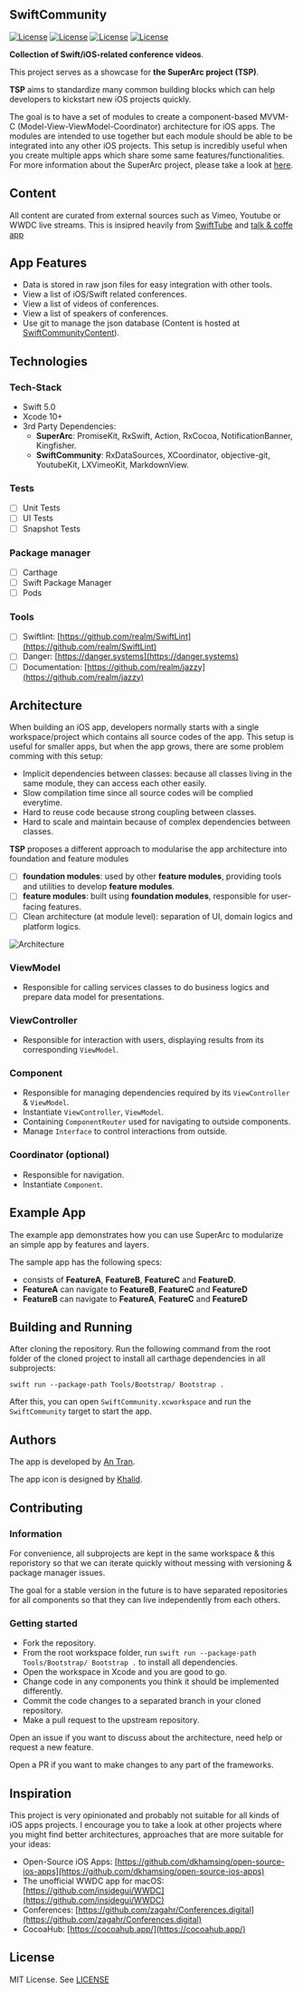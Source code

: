 ## SwiftCommunity

[![License](https://img.shields.io/badge/License-MIT-green.svg)](https://opensource.org/licenses/MIT)
[![License](https://img.shields.io/badge/Swift-5.0-blue.svg)](https://opensource.org/licenses/MIT)
[![License](https://img.shields.io/badge/Xcode-10-blue.svg)](https://opensource.org/licenses/MIT)
[![License](https://img.shields.io/badge/platforms-iOSv|%20tvOS%20|%20macOS%20|%20watchOS%20-blue.svg)](https://opensource.org/licenses/MIT)

**Collection of Swift/iOS-related conference videos**.

This project serves as a showcase for **the SuperArc project (TSP)**. 

**TSP** aims to standardize many common building blocks which can help developers to kickstart new iOS projects quickly.

The goal is to have a set of modules to create a component-based MVVM-C (Model-View-ViewModel-Coordinator) architecture for iOS apps. The modules are intended to use together but each module should be able to be integrated into any other iOS projects. This setup is incredibly useful when you create multiple apps which share some same features/functionalities. For more information about the SuperArc project, please take a look at [here](https://github.com/superarcswift/SwiftCommunity).

## Content

All content are curated from external sources such as Vimeo, Youtube or WWDC live streams. This is insipred heavily from [SwiftTube](http://www.swifttube.co/) and [talk & coffe app](https://apps.apple.com/app/talks-coffee/id1466240063)

## App Features

- Data is stored in raw json files for easy integration with other tools.
- View a list of iOS/Swift related conferences.
- View a list of videos of conferences.
- View a list of speakers of conferences.
- Use git to manage the json database (Content is hosted at [SwiftCommunityContent](https://github.com/superarcswift/SwiftCommunityContent)).

## Technologies

### Tech-Stack

- Swift 5.0
- Xcode 10+
- 3rd Party Dependencies:
	- **SuperArc**: PromiseKit, RxSwift, Action, RxCocoa, NotificationBanner, Kingfisher.
	- **SwiftCommunity**: RxDataSources, XCoordinator, objective-git, YoutubeKit, LXVimeoKit, MarkdownView.


### Tests

- [ ] Unit Tests
- [ ] UI Tests
- [ ] Snapshot Tests

### Package manager

- [ ] Carthage
- [ ] Swift Package Manager
- [ ] Pods

### Tools

- [ ] Swiftlint: [https://github.com/realm/SwiftLint](https://github.com/realm/SwiftLint)
- [ ] Danger: [https://danger.systems](https://danger.systems)
- [ ] Documentation: [https://github.com/realm/jazzy](https://github.com/realm/jazzy)
	
## Architecture

When building an iOS app, developers normally starts with a single workspace/project which contains all source codes of the app. This setup is useful for smaller apps, but when the app grows, there are some problem comming with this setup:

- Implicit dependencies between classes: because all classes living in the same module, they can access each other easily.
- Slow compilation time since all source codes will be complied everytime.
- Hard to reuse code because strong coupling between classes.
- Hard to scale and maintain because of complex dependencies between classes.

**TSP** proposes a different approach to modularise the app architecture into foundation and feature modules

- [ ] **foundation modules**: used by other **feature modules**, providing tools and utilities to develop **feature modules**.
- [ ] **feature modules**: built using **foundation modules**, responsible for user-facing features.
- [ ] Clean architecture (at module level): separation of UI, domain logics and platform logics.

![Architecture](https://github.com/superarcswift/SwiftCommunity/raw/master/Assets/Documentation/superarc.png)

### ViewModel

- Responsible for calling services classes to do business logics and prepare data model for presentations.

### ViewController

- Responsible for interaction with users, displaying results from its corresponding `ViewModel`.

### Component

- Responsible for managing dependencies required by its `ViewController` & `ViewModel`.
- Instantiate `ViewController`, `ViewModel`.
- Containing `ComponentRouter` used for navigating to outside components.
- Manage `Interface` to control interactions from outside.

### Coordinator (optional)

- Responsible for navigation.
- Instantiate `Component`.

## Example App
The example app demonstrates how you can use SuperArc to modularize an simple app by features and layers.

The sample app has the following specs:

- consists of **FeatureA**, **FeatureB**, **FeatureC** and **FeatureD**.
- **FeatureA** can navigate to **FeatureB**, **FeatureC** and **FeatureD**
- **FeatureB** can navigate to **FeatureA**, **FeatureC** and **FeatureD**


## Building and Running

After cloning the repository. Run the following command from the root folder of the cloned project to install all carthage dependencies in all subprojects:

```
swift run --package-path Tools/Bootstrap/ Bootstrap .
```

After this, you can open `SwiftCommunity.xcworkspace` and run the `SwiftCommunity` target to start the app.

## Authors

The app is developed by [An Tran](https://twitter.com/peacemoon).

The app icon is designed by [Khalid](https://github.com/ka95dev).

## Contributing

### Information
For convenience, all subprojects are kept in the same workspace & this reporistory so that we can iterate quickly without messing with versioning & package manager issues.

The goal for a stable version in the future is to have separated repositories for all components so that they can live independently from each others.

### Getting started

- Fork the repository.
- From the root workspace folder, run  `swift run --package-path Tools/Bootstrap/ Bootstrap .`  to install all dependencies.
- Open the workspace in Xcode and you are good to go.
- Change code in any components you think it should be implemented differently.
- Commit the code changes to a separated branch in your cloned repository.
- Make a pull request to the upstream repository.

Open an issue if you want to discuss about the architecture, need help or request a new feature.

Open a PR if you want to make changes to any part of the frameworks.

## Inspiration

This project is very opinionated and probably not suitable for all kinds of iOS apps projects. I encourage you to take a look at other projects where you might find better architectures, approaches that are more suitable for your ideas:

- Open-Source iOS Apps: [https://github.com/dkhamsing/open-source-ios-apps](https://github.com/dkhamsing/open-source-ios-apps)
- The unofficial WWDC app for macOS:  [https://github.com/insidegui/WWDC](https://github.com/insidegui/WWDC)
- Conferences: [https://github.com/zagahr/Conferences.digital](https://github.com/zagahr/Conferences.digital)
- CocoaHub: [https://cocoahub.app/](https://cocoahub.app/)

## License

MIT License. See [LICENSE](https://github.com/superarcswift/SwiftCommunity/blob/master/LICENSE)
